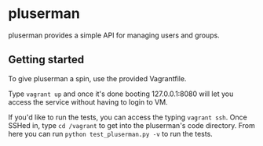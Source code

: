 pluserman
====

pluserman provides a simple API for managing users and groups.

Getting started
---------------

To give pluserman a spin, use the provided Vagrantfile.

Type `vagrant up` and once it's done booting 127.0.0.1:8080 will let you access the service without having to login to VM.

If you'd like to run the tests, you can access the typing `vagrant ssh`. Once SSHed in, type `cd /vagrant` to get into the pluserman's code directory. From here you can run `python test_pluserman.py -v` to run the tests.
